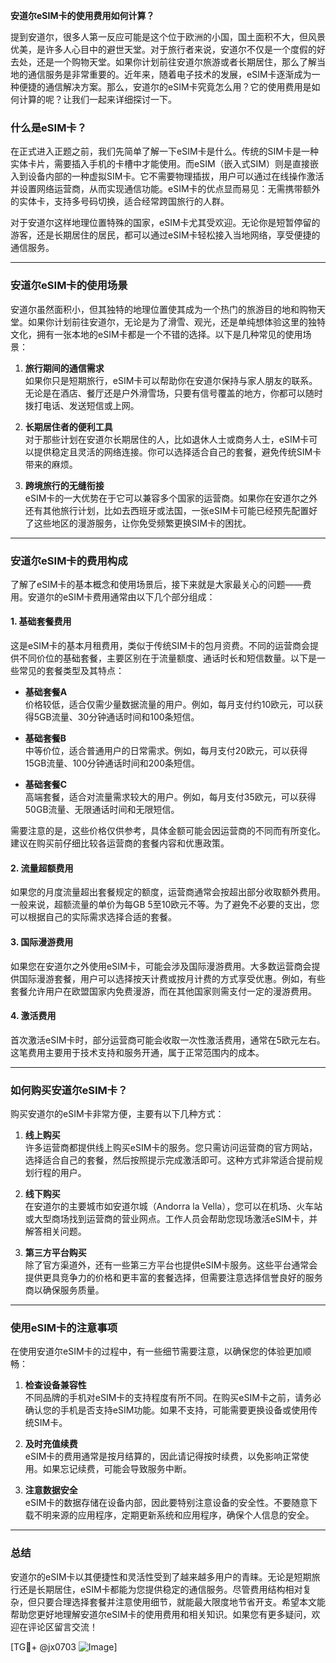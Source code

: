 **安道尔eSIM卡的使用费用如何计算？**

提到安道尔，很多人第一反应可能是这个位于欧洲的小国，国土面积不大，但风景优美，是许多人心目中的避世天堂。对于旅行者来说，安道尔不仅是一个度假的好去处，还是一个购物天堂。如果你计划前往安道尔旅游或者长期居住，那么了解当地的通信服务是非常重要的。近年来，随着电子技术的发展，eSIM卡逐渐成为一种便捷的通信解决方案。那么，安道尔的eSIM卡究竟怎么用？它的使用费用是如何计算的呢？让我们一起来详细探讨一下。

### 什么是eSIM卡？

在正式进入正题之前，我们先简单了解一下eSIM卡是什么。传统的SIM卡是一种实体卡片，需要插入手机的卡槽中才能使用。而eSIM（嵌入式SIM）则是直接嵌入到设备内部的一种虚拟SIM卡。它不需要物理插拔，用户可以通过在线操作激活并设置网络运营商，从而实现通信功能。eSIM卡的优点显而易见：无需携带额外的实体卡，支持多号码切换，适合经常跨国旅行的人群。

对于安道尔这样地理位置特殊的国家，eSIM卡尤其受欢迎。无论你是短暂停留的游客，还是长期居住的居民，都可以通过eSIM卡轻松接入当地网络，享受便捷的通信服务。

---

### 安道尔eSIM卡的使用场景

安道尔虽然面积小，但其独特的地理位置使其成为一个热门的旅游目的地和购物天堂。如果你计划前往安道尔，无论是为了滑雪、观光，还是单纯想体验这里的独特文化，拥有一张本地的eSIM卡都是一个不错的选择。以下是几种常见的使用场景：

1. **旅行期间的通信需求**  
   如果你只是短期旅行，eSIM卡可以帮助你在安道尔保持与家人朋友的联系。无论是在酒店、餐厅还是户外滑雪场，只要有信号覆盖的地方，你都可以随时拨打电话、发送短信或上网。

2. **长期居住者的便利工具**  
   对于那些计划在安道尔长期居住的人，比如退休人士或商务人士，eSIM卡可以提供稳定且灵活的网络连接。你可以选择适合自己的套餐，避免传统SIM卡带来的麻烦。

3. **跨境旅行的无缝衔接**  
   eSIM卡的一大优势在于它可以兼容多个国家的运营商。如果你在安道尔之外还有其他旅行计划，比如去西班牙或法国，一张eSIM卡可能已经预先配置好了这些地区的漫游服务，让你免受频繁更换SIM卡的困扰。

---

### 安道尔eSIM卡的费用构成

了解了eSIM卡的基本概念和使用场景后，接下来就是大家最关心的问题——费用。安道尔的eSIM卡费用通常由以下几个部分组成：

#### 1. **基础套餐费用**
这是eSIM卡的基本月租费用，类似于传统SIM卡的包月资费。不同的运营商会提供不同价位的基础套餐，主要区别在于流量额度、通话时长和短信数量。以下是一些常见的套餐类型及其特点：

- **基础套餐A**  
  价格较低，适合仅需少量数据流量的用户。例如，每月支付约10欧元，可以获得5GB流量、30分钟通话时间和100条短信。

- **基础套餐B**  
  中等价位，适合普通用户的日常需求。例如，每月支付20欧元，可以获得15GB流量、100分钟通话时间和200条短信。

- **基础套餐C**  
  高端套餐，适合对流量需求较大的用户。例如，每月支付35欧元，可以获得50GB流量、无限通话时间和无限短信。

需要注意的是，这些价格仅供参考，具体金额可能会因运营商的不同而有所变化。建议在购买前仔细比较各运营商的套餐内容和优惠政策。

#### 2. **流量超额费用**
如果您的月度流量超出套餐规定的额度，运营商通常会按超出部分收取额外费用。一般来说，超额流量的单价为每GB 5至10欧元不等。为了避免不必要的支出，您可以根据自己的实际需求选择合适的套餐。

#### 3. **国际漫游费用**
如果您在安道尔之外使用eSIM卡，可能会涉及国际漫游费用。大多数运营商会提供国际漫游套餐，用户可以选择按天计费或按月计费的方式享受优惠。例如，有些套餐允许用户在欧盟国家内免费漫游，而在其他国家则需支付一定的漫游费用。

#### 4. **激活费用**
首次激活eSIM卡时，部分运营商可能会收取一次性激活费用，通常在5欧元左右。这笔费用主要用于技术支持和服务开通，属于正常范围内的成本。

---

### 如何购买安道尔eSIM卡？

购买安道尔的eSIM卡非常方便，主要有以下几种方式：

1. **线上购买**  
   许多运营商都提供线上购买eSIM卡的服务。您只需访问运营商的官方网站，选择适合自己的套餐，然后按照提示完成激活即可。这种方式非常适合提前规划行程的用户。

2. **线下购买**  
   在安道尔的主要城市如安道尔城（Andorra la Vella），您可以在机场、火车站或大型商场找到运营商的营业网点。工作人员会帮助您现场激活eSIM卡，并解答相关问题。

3. **第三方平台购买**  
   除了官方渠道外，还有一些第三方平台也提供eSIM卡服务。这些平台通常会提供更具竞争力的价格和更丰富的套餐选择，但需要注意选择信誉良好的服务商以确保服务质量。

---

### 使用eSIM卡的注意事项

在使用安道尔eSIM卡的过程中，有一些细节需要注意，以确保您的体验更加顺畅：

1. **检查设备兼容性**  
   不同品牌的手机对eSIM卡的支持程度有所不同。在购买eSIM卡之前，请务必确认您的手机是否支持eSIM功能。如果不支持，可能需要更换设备或使用传统SIM卡。

2. **及时充值续费**  
   eSIM卡的费用通常是按月结算的，因此请记得按时续费，以免影响正常使用。如果忘记续费，可能会导致服务中断。

3. **注意数据安全**  
   eSIM卡的数据存储在设备内部，因此要特别注意设备的安全性。不要随意下载不明来源的应用程序，定期更新系统和应用程序，确保个人信息的安全。

---

### 总结

安道尔的eSIM卡以其便捷性和灵活性受到了越来越多用户的青睐。无论是短期旅行还是长期居住，eSIM卡都能为您提供稳定的通信服务。尽管费用结构相对复杂，但只要合理选择套餐并注意使用细节，就能最大限度地节省开支。希望本文能帮助您更好地理解安道尔eSIM卡的使用费用和相关知识。如果您有更多疑问，欢迎在评论区留言交流！

[TG💪+ @jx0703 ![Image](https://github.com/user-attachments/assets/dbca1d08-cadb-493c-b0ec-ad6f7a83f270)]